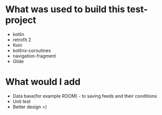 
<H1>What was used to build this test-project </H1>

* kotlin 
* retrofit 2
* Koin 
* kotlinx-coroutines
* navigation-fragment
* Glide


<H1>What would I add </H1>

* Data base(for example ROOM) - to saving feeds and their conditions
* Unit test 
* Better design =) 
